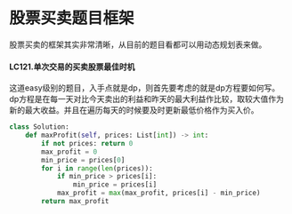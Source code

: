 # 股票买卖题目框架
股票买卖的框架其实非常清晰，从目前的题目看都可以用动态规划表来做。

#### LC121.单次交易的买卖股票最佳时机
这道easy级别的题目，入手点就是dp，则首先要考虑的就是dp方程要如何写。  
dp方程是在每一天对比今天卖出的利益和昨天的最大利益作比较，取较大值作为新的最大收益。并且在遍历每天的时候要及时更新最低价格作为买入价。
```python
class Solution:
    def maxProfit(self, prices: List[int]) -> int:
        if not prices: return 0
        max_profit = 0
        min_price = prices[0]
        for i in range(len(prices)):
            if min_price > prices[i]:
                min_price = prices[i]
            max_profit = max(max_profit, prices[i] - min_price)
        return max_profit
```
